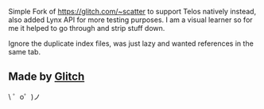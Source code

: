 Simple Fork of https://glitch.com/~scatter to support Telos natively instead, also added Lynx API for more testing purposes. I am a visual learner so for me it helped to go through and strip stuff down.

Ignore the duplicate index files, was just lazy and wanted references in the same tab. 



Made by [Glitch](https://glitch.com/)
-------------------

\ ゜o゜)ノ
